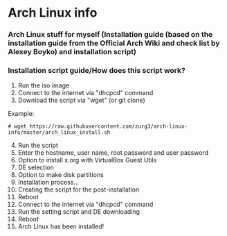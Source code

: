 # Arch Linux info
### Arch Linux stuff for myself (Installation guide (based on the installation guide from the Official Arch Wiki and check list by Alexey Boyko) and installation script)

### Installation script guide/How does this script work?
1. Run the iso image
2. Connect to the internet via "dhcpcd" command
3. Download the script via "wget" (or git clone)

Example:
```
# wget https://raw.githubusercontent.com/zurg3/arch-linux-info/master/arch_linux_install.sh
```

4. Run the script
5. Enter the hostname, user name, root password and user password
6. Option to install x.org with VirtualBox Guest Utils
7. DE selection
8. Option to make disk partitions
9. Installation process...
10. Creating the script for the post-installation
11. Reboot
12. Connect to the internet via "dhcpcd" command
13. Run the setting script and DE downloading
14. Reboot
15. Arch Linux has been installed!

